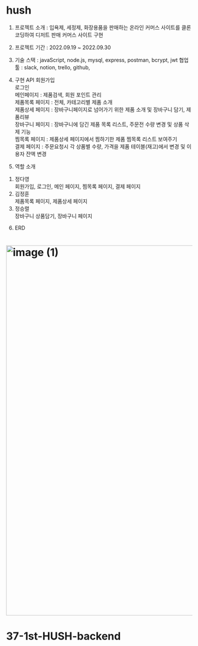 # hush
1. 프로젝트 소개 : 입욕제, 세정제, 화장용품을 판매하는 온라인 커머스 사이트를 클론코딩하여 디저트 판매 커머스 사이트 구현

2. 프로젝트 기간 : 2022.09.19 ~ 2022.09.30

3. 기술 스택 : javaScript, node.js, mysql, express, postman, bcrypt, jwt
   협업 툴 : slack, notion, trello, github,
4. 구현 API
   회원가입<br>
   로그인<br>
   메인페이지 : 제품검색, 회원 포인트 관리<br>
   제품목록 페이지 : 전체, 카테고리별 제품 소개<br>
   제품상세 페이지 : 장바구니페이지로 넘어가기 위한 제품 소개 및 장바구니 담기, 제품리뷰<br>
   장바구니 페이지 : 장바구니에 담긴 제품 목록 리스트, 주문전 수량 변경 및 상품 삭제 기능<br>
   찜목록 페이지 : 제품상세 페이지에서 찜하기한 제품 찜목록 리스트 보여주기<br>
   결제 페이지 : 주문요청시 각 상품별 수량, 가격을 제품 테이블(재고)에서 변경 및 이용자 잔액 변경<br>
5. 역할 소개

1) 정다영<br>
   회원가입, 로그인, 메인 페이지, 찜목록 페이지, 결제 페이지
2) 김정훈<br>
   제품목록 페이지, 제품상세 페이지
3) 정승렬<br>
   장바구니 상품담기, 장바구니 페이지

6. ERD

# <img width="1001" alt="image (1)" src="https://user-images.githubusercontent.com/107356126/193213444-1c8f5fea-d936-4669-b401-dcf04e777047.png">

# 37-1st-HUSH-backend
